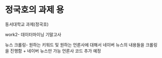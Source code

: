 # 정국호의 과제 용 
동서대학교 과제(정국호)

work2- 데이터마이닝 기말고사 


뉴스 크롤링- 원하는 키워드 및 원하는 언론사에 대해서 네이버 뉴스의 내용들을 크롤링을 진행함 + 네이버 뉴스만 가능
언론사 코드 추가 예정

